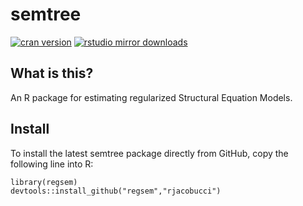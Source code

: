 semtree
=======

[![cran
version](http://www.r-pkg.org/badges/version/regsem)](https://cran.r-project.org/package=regsem)
[![rstudio mirror
downloads](http://cranlogs.r-pkg.org/badges/regsem)](https://github.com/metacran/cranlogs.app)

What is this?
-------------

An R package for estimating regularized Structural Equation Models.

Install
-------

To install the latest semtree package directly from GitHub, copy the
following line into R:

    library(regsem)
    devtools::install_github("regsem","rjacobucci")
